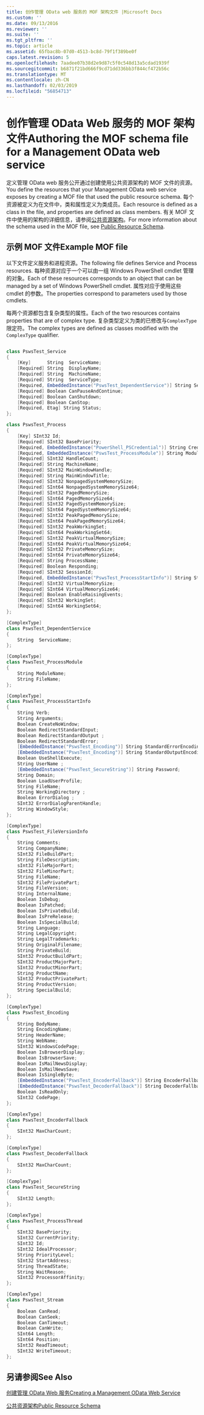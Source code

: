 ```yaml
---
title: 创作管理 OData web 服务的 MOF 架构文件 |Microsoft Docs
ms.custom: ''
ms.date: 09/13/2016
ms.reviewer: ''
ms.suite: ''
ms.tgt_pltfrm: ''
ms.topic: article
ms.assetid: 65fbac8b-07d0-4513-bc8d-79f1f389be0f
caps.latest.revision: 5
ms.openlocfilehash: 7aadee07b38d2e9d87c5f0c548d13a5cdad1939f
ms.sourcegitcommit: b6871f21bd666f9cd71dd336bb3f844cf472b56c
ms.translationtype: MT
ms.contentlocale: zh-CN
ms.lasthandoff: 02/03/2019
ms.locfileid: "56854713"
---
```

# <a name="authoring-the-mof-schema-file-for-a-management-odata-web-service"></a><span data-ttu-id="4d534-102">创作管理 OData Web 服务的 MOF 架构文件</span><span class="sxs-lookup"><span data-stu-id="4d534-102">Authoring the MOF schema file for a Management OData web service</span></span>

<span data-ttu-id="4d534-103">定义管理 OData web 服务公开通过创建使用公共资源架构的 MOF 文件的资源。</span><span class="sxs-lookup"><span data-stu-id="4d534-103">You define the resources that your Management OData web service exposes by creating a MOF file that used the public resource schema.</span></span> <span data-ttu-id="4d534-104">每个资源被定义为在文件中，类和属性定义为类成员。</span><span class="sxs-lookup"><span data-stu-id="4d534-104">Each resource is defined as a class in the file, and properties are defined as class members.</span></span> <span data-ttu-id="4d534-105">有关 MOF 文件中使用的架构的详细信息，请参阅[公共资源架构](./public-resource-schema.md)。</span><span class="sxs-lookup"><span data-stu-id="4d534-105">For more information about the schema used in the MOF file, see [Public Resource Schema](./public-resource-schema.md).</span></span>

## <a name="example-mof-file"></a><span data-ttu-id="4d534-106">示例 MOF 文件</span><span class="sxs-lookup"><span data-stu-id="4d534-106">Example MOF file</span></span>

<span data-ttu-id="4d534-107">以下文件定义服务和进程资源。</span><span class="sxs-lookup"><span data-stu-id="4d534-107">The following file defines Service and Process resources.</span></span> <span data-ttu-id="4d534-108">每种资源对应于一个可以由一组 Windows PowerShell cmdlet 管理的对象。</span><span class="sxs-lookup"><span data-stu-id="4d534-108">Each of these resources corresponds to an object that can be managed by a set of Windows PowerShell cmdlet.</span></span> <span data-ttu-id="4d534-109">属性对应于使用这些 cmdlet 的参数。</span><span class="sxs-lookup"><span data-stu-id="4d534-109">The properties correspond to parameters used by those cmdlets.</span></span>

<span data-ttu-id="4d534-110">每两个资源都包含复杂类型的属性。</span><span class="sxs-lookup"><span data-stu-id="4d534-110">Each of the two resources contains properties that are of complex type.</span></span> <span data-ttu-id="4d534-111">复杂类型定义为类的已修改与`ComplexType`限定符。</span><span class="sxs-lookup"><span data-stu-id="4d534-111">The complex types are defined as classes modified with the `ComplexType` qualifier.</span></span>

```csharp

class PswsTest_Service
{
    [Key]      String  ServiceName;
    [Required] String  DisplayName;
    [Required] String  MachineName;
    [Required] String  ServiceType;
    [Required, EmbeddedInstance("PswsTest_DependentService")] String ServicesDependentOn [];
    [Required] Boolean CanPauseAndContinue;
    [Required] Boolean CanShutdown;
    [Required] Boolean CanStop;
    [Required, Etag] String Status;
};

class PswsTest_Process
{
    [Key] SInt32 Id;
    [Required] SInt32 BasePriority;
    [Required, EmbeddedInstance("PowerShell_PSCredential")] String Credential;
    [Required, EmbeddedInstance("PswsTest_ProcessModule")] String Modules[];
    [Required] SInt32 HandleCount;
    [Required] String MachineName;
    [Required] SInt32 MainWindowHandle;
    [Required] String MainWindowTitle;
    [Required] SInt32 NonpagedSystemMemorySize;
    [Required] SInt64 NonpagedSystemMemorySize64;
    [Required] SInt32 PagedMemorySize;
    [Required] SInt64 PagedMemorySize64;
    [Required] SInt32 PagedSystemMemorySize;
    [Required] SInt64 PagedSystemMemorySize64;
    [Required] SInt32 PeakPagedMemorySize;
    [Required] SInt64 PeakPagedMemorySize64;
    [Required] SInt32 PeakWorkingSet;
    [Required] SInt64 PeakWorkingSet64;
    [Required] SInt32 PeakVirtualMemorySize;
    [Required] SInt64 PeakVirtualMemorySize64;
    [Required] SInt32 PrivateMemorySize;
    [Required] SInt64 PrivateMemorySize64;
    [Required] String ProcessName;
    [Required] Boolean Responding;
    [Required] SInt32 SessionId;
    [Required, EmbeddedInstance("PswsTest_ProcessStartInfo")] String StartInfo;
    [Required] SInt32 VirtualMemorySize;
    [Required] SInt64 VirtualMemorySize64;
    [Required] Boolean EnableRaisingEvents;
    [Required] SInt32 WorkingSet;
    [Required] SInt64 WorkingSet64;
};

[ComplexType]
class PswsTest_DependentService
{
    String  ServiceName;
};

[ComplexType]
class PswsTest_ProcessModule
{
    String ModuleName;
    String FileName;
};

[ComplexType]
class PswsTest_ProcessStartInfo
{
    String Verb;
    String Arguments;
    Boolean CreateNoWindow;
    Boolean RedirectStandardInput;
    Boolean RedirectStandardOutput ;
    Boolean RedirectStandardError;
    [EmbeddedInstance("PswsTest_Encoding")] String StandardErrorEncoding;
    [EmbeddedInstance("PswsTest_Encoding")] String StandardOutputEncoding;
    Boolean UseShellExecute;
    String UserName ;
    [EmbeddedInstance("PswsTest_SecureString")] String Password;
    String Domain;
    Boolean LoadUserProfile;
    String FileName;
    String WorkingDirectory ;
    Boolean ErrorDialog ;
    SInt32 ErrorDialogParentHandle;
    String WindowStyle;
};

[ComplexType]
class PswsTest_FileVersionInfo
{
    String Comments;
    String CompanyName;
    SInt32 FileBuildPart;
    String FileDescription;
    sInt32 FileMajorPart;
    SInt32 FileMinorPart;
    String FileName;
    SInt32 FilePrivatePart;
    String FileVersion;
    String InternalName;
    Boolean IsDebug;
    Boolean IsPatched;
    Boolean IsPrivateBuild;
    Boolean IsPreRelease;
    Boolean IsSpecialBuild;
    String Language;
    String LegalCopyright;
    String LegalTrademarks;
    String OriginalFilename;
    String PrivateBuild;
    SInt32 ProductBuildPart;
    SInt32 ProductMajorPart;
    SInt32 ProductMinorPart;
    String ProductName;
    SInt32 ProductPrivatePart;
    String ProductVersion;
    String SpecialBuild;
};

[ComplexType]
class PswsTest_Encoding
{
    String BodyName;
    String EncodingName;
    String HeaderName;
    String WebName;
    SInt32 WindowsCodePage;
    Boolean IsBrowserDisplay;
    Boolean IsBrowserSave;
    Boolean IsMailNewsDisplay;
    Boolean IsMailNewsSave;
    Boolean IsSingleByte;
    [EmbeddedInstance("PswsTest_EncoderFallback")] String EncoderFallback;
    [EmbeddedInstance("PswsTest_DecoderFallback")] String DecoderFallback;
    Boolean IsReadOnly;
    SInt32 CodePage;
};

[ComplexType]
class PswsTest_EncoderFallback
{
    SInt32 MaxCharCount;
};

[ComplexType]
class PswsTest_DecoderFallback
{
    SInt32 MaxCharCount;
};

[ComplexType]
class PswsTest_SecureString
{
    SInt32 Length;
};

[ComplexType]
class PswsTest_ProcessThread
{
    SInt32 BasePriority;
    SInt32 CurrentPriority;
    SInt32 Id;
    SInt32 IdealProcessor;
    String PriorityLevel;
    SInt32 StartAddress;
    String ThreadState;
    String WaitReason;
    SInt32 ProcessorAffinity;
};

[ComplexType]
class PswsTest_Stream
{
    Boolean CanRead;
    Boolean CanSeek;
    Boolean CanTimeout;
    Boolean CanWrite;
    SInt64 Length;
    SInt64 Position;
    SInt32 ReadTimeout;
    SInt32 WriteTimeout;
};

```

## <a name="see-also"></a><span data-ttu-id="4d534-112">另请参阅</span><span class="sxs-lookup"><span data-stu-id="4d534-112">See Also</span></span>

[<span data-ttu-id="4d534-113">创建管理 OData Web 服务</span><span class="sxs-lookup"><span data-stu-id="4d534-113">Creating a Management OData Web Service</span></span>](./creating-a-management-odata-web-service.md)

[<span data-ttu-id="4d534-114">公共资源架构</span><span class="sxs-lookup"><span data-stu-id="4d534-114">Public Resource Schema</span></span>](./public-resource-schema.md)